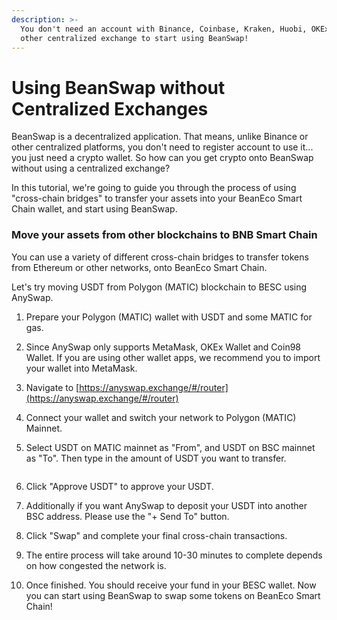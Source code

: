 ```yaml
---
description: >-
  You don't need an account with Binance, Coinbase, Kraken, Huobi, OKEx or any
  other centralized exchange to start using BeanSwap!
---
```


# Using BeanSwap without Centralized Exchanges

BeanSwap is a decentralized application. That means, unlike Binance or other centralized platforms, you don't need to register account to use it... you just need a crypto wallet. So how can you get crypto onto BeanSwap without using a centralized exchange?

In this tutorial, we're going to guide you through the process of using "cross-chain bridges" to transfer your assets into your BeanEco Smart Chain wallet, and start using BeanSwap.

### **Move your assets from other blockchains to BNB Smart Chain**

You can use a variety of different cross-chain bridges to transfer tokens from Ethereum or other networks, onto BeanEco Smart Chain.

Let's try moving USDT from Polygon (MATIC) blockchain to BESC using AnySwap.

1. Prepare your Polygon (MATIC) wallet with USDT and some MATIC for gas.
2. Since AnySwap only supports MetaMask, OKEx Wallet and Coin98 Wallet. If you are using other wallet apps, we recommend you to import your wallet into MetaMask.
3. Navigate to [https://anyswap.exchange/#/router](https://anyswap.exchange/#/router)
4. Connect your wallet and switch your network to Polygon (MATIC) Mainnet.
5.  Select USDT on MATIC mainnet as "From", and USDT on BSC mainnet as "To". Then type in the amount of USDT you want to transfer.

    <img src="broken-reference" alt="" data-size="original">
6. Click "Approve USDT" to approve your USDT.
7. Additionally if you want AnySwap to deposit your USDT into another BSC address. Please use the "+ Send To" button.
8. Click "Swap" and complete your final cross-chain transactions.
9. The entire process will take around 10-30 minutes to complete depends on how congested the network is.
10. Once finished. You should receive your fund in your BESC wallet. Now you can start using BeanSwap to swap some tokens on BeanEco Smart Chain!
